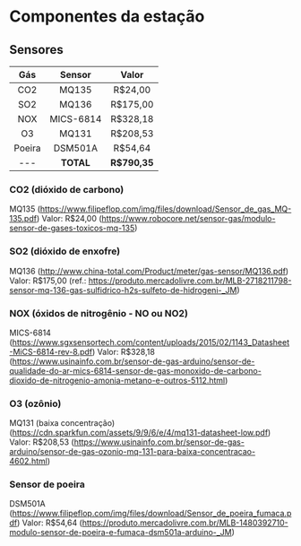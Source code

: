 # Componentes da estação

## Sensores


Gás      | Sensor   | Valor 
:-------:|:--------:|:-------:
CO2      | MQ135    | R$24,00
SO2      | MQ136    | R$175,00 
NOX      | MICS-6814| R$328,18
O3       | MQ131    | R$208,53
Poeira   | DSM501A  | R$54,64
  ---    | **TOTAL**| **R$790,35**

### CO2 (dióxido de carbono)
MQ135 (https://www.filipeflop.com/img/files/download/Sensor_de_gas_MQ-135.pdf)
Valor: R$24,00 (https://www.robocore.net/sensor-gas/modulo-sensor-de-gases-toxicos-mq-135)

### SO2 (dióxido de enxofre)
MQ136 (http://www.china-total.com/Product/meter/gas-sensor/MQ136.pdf)
Valor: R$175,00 (ref.: https://produto.mercadolivre.com.br/MLB-2718211798-sensor-mq-136-gas-sulfidrico-h2s-sulfeto-de-hidrogeni-_JM)

### NOX (óxidos de nitrogênio - NO ou NO2)
MICS-6814 (https://www.sgxsensortech.com/content/uploads/2015/02/1143_Datasheet-MiCS-6814-rev-8.pdf)
Valor: R$328,18 (https://www.usinainfo.com.br/sensor-de-gas-arduino/sensor-de-qualidade-do-ar-mics-6814-sensor-de-gas-monoxido-de-carbono-dioxido-de-nitrogenio-amonia-metano-e-outros-5112.html)

### O3 (ozônio)
MQ131 (baixa concentração) (https://cdn.sparkfun.com/assets/9/9/6/e/4/mq131-datasheet-low.pdf)
Valor: R$208,53 (https://www.usinainfo.com.br/sensor-de-gas-arduino/sensor-de-gas-ozonio-mq-131-para-baixa-concentracao-4602.html)

### Sensor de poeira
DSM501A (https://www.filipeflop.com/img/files/download/Sensor_de_poeira_fumaca.pdf)
Valor: R$54,64 (https://produto.mercadolivre.com.br/MLB-1480392710-modulo-sensor-de-poeira-e-fumaca-dsm501a-arduino-_JM)

